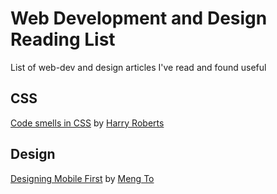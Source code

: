 # Web Development and Design Reading List
List of web-dev and design articles I've read and found useful

## CSS
[Code smells in CSS](https://csswizardry.com/2012/11/code-smells-in-css) by [Harry Roberts](https://csswizardry.com)

## Design

[Designing Mobile First](https://medium.com/design-with-sketch/designing-mobile-first-a082d2b4a4c8) by [Meng To](https://medium.com/@mengto)
